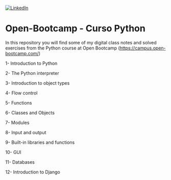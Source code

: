 [![LinkedIn](https://img.shields.io/badge/LinkedIn-0077B5?style=for-the-badge&logo=linkedin&logoColor=white)](https://www.linkedin.com/in/julian-giudice-940771a1/)

# Open-Bootcamp - Curso Python

In this repository you will find some of my digital class notes and solved exercises from the Python course at Open Bootcamp (https://campus.open-bootcamp.com/)

1- Introduction to Python

2- The Python interpreter

3- Introduction to object types

4- Flow control

5- Functions

6- Classes and Objects

7- Modules

8- Input and output

9- Built-in libraries and functions

10- GUI

11- Databases

12- Introduction to Django
